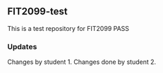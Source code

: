 ## FIT2099-test

This is a test repository for FIT2099 PASS

###  Updates

Changes by student 1.
Changes done by student 2.

